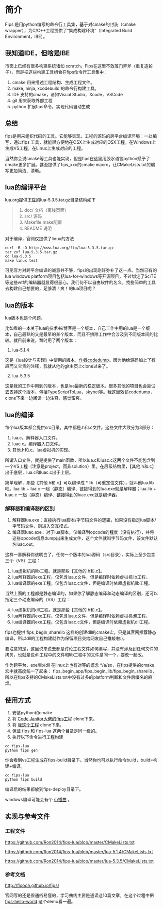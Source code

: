 # 简介

Fips 是用python编写的命令行工具集，基于对cmake的封装（cmake wrapper），为C/C++工程提供了“集成构建环境”（Integrated Build Environment，IBE）。

## 我知道IDE，但啥是IBE

市面上已经有很多构建系统诸如 scratch，Fips在这里不敢班门弄斧（重复造轮子），而是把这些构建工具组合在fips命令行工具集中：

1. cmake 用来描述工程结构、生成工程文件。
2. make, ninja, xcodebuild 的命令行构建工具。
3. IDE 支持的cmake，诸如Visual Studio，Xcode，VSCode
4. git 用来获取外部工程
5. python 扩展fips命令，实现代码自动生成

## 总结

fips是用来组织代码的工具。它能够实现，工程的源码的跨平台编译环境：一处编写，通过fips 工具，就能很方便地在OSX上生成对应的OSX工程，在Windows上生成VS工程，在Linux上生成对应的工程。

当然你会说cmake等工具也能实现，但是fips在这里用胶水语言python赋予了cmake更多扩展。甚至提供了fips_xxx的cmake macro，让CMakeLists.txt的编写更加简洁、清晰。


## lua的编译平台

lua.org提供[下载](https://www.lua.org/download.html)的lua-5.3.5.tar.gz目录结构如下

> 1. doc/      文档（离线页面）
> 2. src/      源码
> 3. Makefile  make配置
> 4. README    说明

对于编译，官网仅提供了linux的方法

```
curl -R -O http://www.lua.org/ftp/lua-5.3.5.tar.gz
tar zxf lua-5.3.5.tar.gz
cd lua-5.3.5
make linux test
```

可见官方对跨平台编译的诚意并不够，fips的出现刚好弥补了这一点。当然已有的lua windows platform项目包括lua-for-windows等开源项目，不过绑定了SciTE等这些wtf的编辑器就显得很恶心。我们何不以自由软件的名义，找些简单的工具去构建自己想要的，足够清！爽！的lua项目呢？

## lua的版本

lua版本也是个问题。

比如看的一本关于lua的技术书/博客是一个版本，自己工作中用的lua是一个版本，自己最熟的又是最早的某个版本，而且不排除工作中会涉及到不同版本间的比较。就目前来说，暂时用了两个版本：

1. lua-5.1.4

这是《lua设计与实现》中使用的版本，[作者codedump](https://github.com/lichuang)。因为他给源码加上了有趣而又宝贵的注释，我就从他的git主页上clone过来了。

2. lua-5.3.5

这是我的工作中用到的版本，也是lua最新的稳定版本。很多其他的项目也会尝试去支持这个版本，包括TypeScriptToLua，skynet等。我这里效仿codedump，clone下来一边阅读一边注释，感觉蛮爽。

## lua的编译

每个lua版本都会提供src目录，其中都是.h和.c文件。这些文件大致分为3部分：

1. lua.c。解释器入口文件。
2. luac.c。编译器入口文件。
3. 其他.h和.c。lua虚拟机的实现。

所谓入口文件，就是提供了main函数，所以lua.c和luac.c这两个文件不能包含到一个VS工程（注意是project，而非solution）里。在层级结构里，【其他.h和.c】出于底层，lua.c和luac.c出于上层。

简单理解，那些【其他.h和.c】可以编译成 *.lib（可重定位文件），就叫他lua.lib吧。lua.lib + lua.c 一起（静态）编译、链接得到的lua.exe就是解释器；lua.lib + luac.c 一起（静态）编译、链接得到的luac.exe就是编译器。

### 解释器和编译器的区别

1. 解释器lua.exe：直接执行lua脚本/字节码文件的逻辑，如果没有指定lua脚本/字节码文件，则进入交互模式。
2. 编译器luac.exe：对于lua脚本，仅编译到opcode的程度（没有执行），并将这些opcode信息dump出来生成文件，这个文件就叫字节码文件，该文件默认名luac.out。

这样一番解释你该明白了，任何一个版本的lua源码（src目录），实际上至少包含三个（VS）工程：

1. lua虚拟机的lib工程。就是那些【其他的.h和.c】。
2. lua解释器的exe工程。仅包含lua.c文件，但是编译时依赖虚拟机lib工程。
3. lua编译器的exe工程。仅包含luac.c文件，但是编译时依赖虚拟机lib工程。

当然上面的工程都是静态编译的，如果你了解静态编译和动态编译的区别，还可以指定三个动态编译的（VS）工程：

4. lua虚拟机的dll工程。就是那些【其他的.h和.c】。
5. lua解释器的exe工程。仅包含lua.c文件，但是编译时依赖虚拟机dll工程。
6. lua编译器的exe工程。仅包含luac.c文件，但是编译时依赖虚拟机dll工程。

fips也提供 fips_begin_sharelib 这样的创建dll的cmake宏。只是其官网推荐静态编译，所以dll的工程构建就作为保留项目交给网友自己推敲啦:)。

要注意的是，这里说来说去都是讨论工程文件如何编写，并没有涉及到任何文件的拷贝，也就是说dll工程中的文件和lib工程中的文件是同一个，要改一起改。

作为跨平台，exe/lib/dll 在linux上也有对等的概念 */a/so，在fips提供的cmake宏中就高度统一了起来： fips_begin_app/fips_begin_lib/fips_begin_sharelib，所以在fips支持的CMakeLists.txt中没有过多的platform判断和文件后缀名的麻烦。

## 使用方式

1. 安装python和cmake
2. 将 [Code Janitor大佬的fips工程](https://github.com/floooh/fips) clone下来。
3. 将 [我这个工程](https://github.com/Ron2014/fips-lua) clone下来。
4. 保证 fips 和 fips-lua 这两个目录是同一级的。
5. 执行以下命令进行工程构建

```
cd fips-lua
python fips gen
```

你会看到vs工程生成在fips-build目录下。当然你也可以执行命令build，build=构建+编译。

```
cd fips-lua
python fips build
```

编译后的结果都放到fips-deploy目录下。

windows编译可能会有个 [小插曲](https://github.com/Ron2014/fips-lua/wiki/warning-C4819-x-error-C2220-%E7%9A%84%E8%A7%A3%E5%86%B3) 。

## 实现与参考文件

### 工程文件

https://github.com/Ron2014/fips-lua/blob/master/CMakeLists.txt

https://github.com/Ron2014/fips-lua/blob/master/lua-5.1.4/CMakeLists.txt

https://github.com/Ron2014/fips-lua/blob/master/lua-5.3.5/CMakeLists.txt

### 参考文档

http://floooh.github.io/fips/

官网写的还是很通俗易懂的，学习曲线主要是通读这10篇文章，在这个过程中把 [fips-hello-world](https://github.com/floooh/fips-hello-world) 这个demo看一遍。
